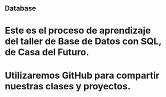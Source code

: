 ## Database
# Este es el proceso de aprendizaje del taller de Base de Datos con SQL, de Casa del Futuro.
# Utilizaremos GitHub para compartir nuestras clases y proyectos.
